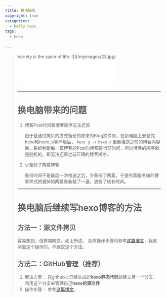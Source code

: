```yaml
---
title: 换电脑后
copyright: true
categories: 
  - hello hexo
tags: 
  - hexo

---
```

<blockquote class="blockquote-center">Variety is the spice of life.
![](/myimages/23.jpg)

<!-- more -->

<iframe frameborder="no" border="0" marginwidth="0" marginheight="0" width=320 height=86 src="//music.163.com/outchain/player?type=2&id=28587850&auto=1&height=66"></iframe>

---
# 换电脑带来的问题 #
1. 博客Post时间和博客顺序无法还原

	由于是通过拷贝的方式备份的原来的Blog文件夹，在新电脑上安装完hexo和node.js等环境后， `hexo g` ——> `hexo d` 重新推送之前的博客内容后，系统判断每一篇博客的Post时间都是当前时间，所以博客的顺序就是随机的，即无法还原之前正确的博客顺序。
2. 少备份了两篇博客

	备份时间不是最后一次推送之后，少备份了两篇，于是照着服务端的博客样式把漏掉的两篇重新敲了一遍，浪费了较长时间。

----------
# 换电脑后继续写hexo博客的方法 #
## 方法一：源文件拷贝 ##
容易想到，但弊端明显，如上所述。
具体操作步骤可参考[这篇博文](https://www.cnblogs.com/study-everyday/p/8902136.html)，我就照着这个操作的，不建议这个方法。

## 方法二：GitHub管理（推荐） ##
1. 解决方案：
在github上已经生成的**hexo静态代码**处建立另一个分支，利用这个分支来管理自己**hexo的源文件**
2. 操作步骤：
参考[这篇博文](https://blog.csdn.net/heimu24/article/details/81210640)。
